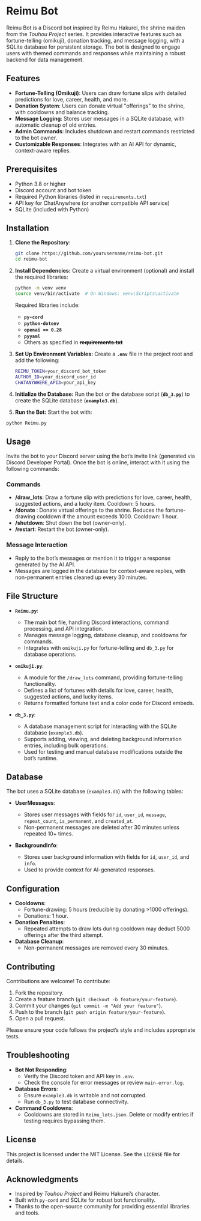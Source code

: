 # Reimu Bot

Reimu Bot is a Discord bot inspired by Reimu Hakurei, the shrine maiden from the *Touhou Project* series. It provides interactive features such as fortune-telling (omikuji), donation tracking, and message logging, with a SQLite database for persistent storage. The bot is designed to engage users with themed commands and responses while maintaining a robust backend for data management.

## Features

- **Fortune-Telling (Omikuji)**: Users can draw fortune slips with detailed predictions for love, career, health, and more.
- **Donation System**: Users can donate virtual "offerings" to the shrine, with cooldowns and balance tracking.
- **Message Logging**: Stores user messages in a SQLite database, with automatic cleanup of old entries.
- **Admin Commands**: Includes shutdown and restart commands restricted to the bot owner.
- **Customizable Responses**: Integrates with an AI API for dynamic, context-aware replies.

## Prerequisites

- Python 3.8 or higher
- Discord account and bot token
- Required Python libraries (listed in `requirements.txt`)
- API key for ChatAnywhere (or another compatible API service)
- SQLite (included with Python)

## Installation

1. **Clone the Repository**:
   ```bash
   git clone https://github.com/yourusername/reimu-bot.git
   cd reimu-bot
   ```
2. **Install Dependencies:**
   Create a virtual environment (optional) and install the required libraries:
   ```bash
   python -m venv venv
   source venv/bin/activate  # On Windows: venv\Scripts\activate
   ```
   Required libraries include:
   - **`py-cord`**
   - **`python-dotenv`**
   - **`openai == 0.28`**
   - **`pyyaml`**
   - Others as specified in **~~requirements.txt~~**
3. **Set Up Environment Variables:**
   Create a **`.env`** file in the project root and add the following:
   ```bash
   REIMU_TOKEN=your_discord_bot_token
   AUTHOR_ID=your_discord_user_id
   CHATANYWHERE_API3=your_api_key
   ```
4. **Initialize the Database:**
   Run the bot or the database script (**`db_3.py`**) to create the SQLite database (**`example3.db`**).

5. **Run the Bot:**
  Start the bot with:
  ```bash
  python Reimu.py
  ```
## Usage

Invite the bot to your Discord server using the bot’s invite link (generated via Discord Developer Portal). Once the bot is online, interact with it using the following commands:

### Commands
- **/draw_lots**: Draw a fortune slip with predictions for love, career, health, suggested actions, and a lucky item. Cooldown: 5 hours.
- **/donate <amount>**: Donate virtual offerings to the shrine. Reduces the fortune-drawing cooldown if the amount exceeds 1000. Cooldown: 1 hour.
- **/shutdown**: Shut down the bot (owner-only).
- **/restart**: Restart the bot (owner-only).

### Message Interaction
- Reply to the bot’s messages or mention it to trigger a response generated by the AI API.
- Messages are logged in the database for context-aware replies, with non-permanent entries cleaned up every 30 minutes.

## File Structure

- **`Reimu.py`**:
  - The main bot file, handling Discord interactions, command processing, and API integration.
  - Manages message logging, database cleanup, and cooldowns for commands.
  - Integrates with `omikuji.py` for fortune-telling and `db_3.py` for database operations.

- **`omikuji.py`**:
  - A module for the `/draw_lots` command, providing fortune-telling functionality.
  - Defines a list of fortunes with details for love, career, health, suggested actions, and lucky items.
  - Returns formatted fortune text and a color code for Discord embeds.

- **`db_3.py`**:
  - A database management script for interacting with the SQLite database (`example3.db`).
  - Supports adding, viewing, and deleting background information entries, including bulk operations.
  - Used for testing and manual database modifications outside the bot’s runtime.

## Database

The bot uses a SQLite database (`example3.db`) with the following tables:

- **UserMessages**:
  - Stores user messages with fields for `id`, `user_id`, `message`, `repeat_count`, `is_permanent`, and `created_at`.
  - Non-permanent messages are deleted after 30 minutes unless repeated 10+ times.

- **BackgroundInfo**:
  - Stores user background information with fields for `id`, `user_id`, and `info`.
  - Used to provide context for AI-generated responses.

## Configuration

- **Cooldowns**:
  - Fortune-drawing: 5 hours (reducible by donating >1000 offerings).
  - Donations: 1 hour.
- **Donation Penalties**:
  - Repeated attempts to draw lots during cooldown may deduct 5000 offerings after the third attempt.
- **Database Cleanup**:
  - Non-permanent messages are removed every 30 minutes.

## Contributing

Contributions are welcome! To contribute:
1. Fork the repository.
2. Create a feature branch (`git checkout -b feature/your-feature`).
3. Commit your changes (`git commit -m "Add your feature"`).
4. Push to the branch (`git push origin feature/your-feature`).
5. Open a pull request.

Please ensure your code follows the project’s style and includes appropriate tests.

## Troubleshooting

- **Bot Not Responding**:
  - Verify the Discord token and API key in `.env`.
  - Check the console for error messages or review `main-error.log`.
- **Database Errors**:
  - Ensure `example3.db` is writable and not corrupted.
  - Run `db_3.py` to test database connectivity.
- **Command Cooldowns**:
  - Cooldowns are stored in `Reimu_lots.json`. Delete or modify entries if testing requires bypassing them.

## License

This project is licensed under the MIT License. See the `LICENSE` file for details.

## Acknowledgments

- Inspired by *Touhou Project* and Reimu Hakurei’s character.
- Built with `py-cord` and SQLite for robust bot functionality.
- Thanks to the open-source community for providing essential libraries and tools.
